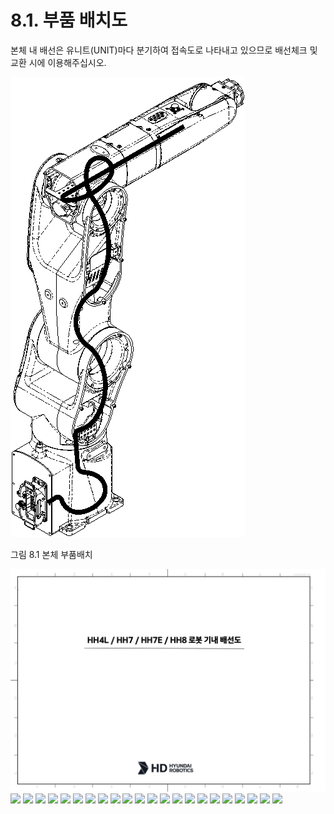 ﻿# 8.1. 부품 배치도

본체 내 배선은 유니트(UNIT)마다 분기하여 접속도로 나타내고 있으므로 배선체크 및 교환 시에 이용해주십시오.

![](../_assets/그림_10.1_본체_부품_배치.png)

그림 8.1 본체 부품배치


![](../_assets/기내배선도표지.png)
![](../_assets/기내배선도.png)
![](../_assets/기내배선도1.png)
![](../_assets/기내배선도2.png)
![](../_assets/기내배선도3.png)
![](../_assets/기내배선도4.png)
![](../_assets/기내배선도5.png)
![](../_assets/기내배선도6.png)
![](../_assets/기내배선도7.png)
![](../_assets/기내배선도8.png)
![](../_assets/기내배선도9.png)
![](../_assets/기내배선도10.png)
![](../_assets/기내배선도11.png)
![](../_assets/기내배선도12.png)
![](../_assets/기내배선도13.png)
![](../_assets/기내배선도14.png)
![](../_assets/기내배선도15.png)
![](../_assets/기내배선도16.png)
![](../_assets/기내배선도17.png)
![](../_assets/기내배선도18.png)
![](../_assets/기내배선도19.png)
![](../_assets/기내배선도20.png)
![](../_assets/기내배선도21.png)

